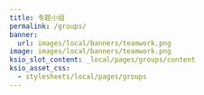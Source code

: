 ```yaml
---
title: 专题小组
permalink: /groups/
banner:
  url: images/local/banners/teamwork.png
image: images/local/banners/teamwork.png
ksio_slot_content: _local/pages/groups/content
ksio_asset_css:
  - stylesheets/local/pages/groups
---
```

